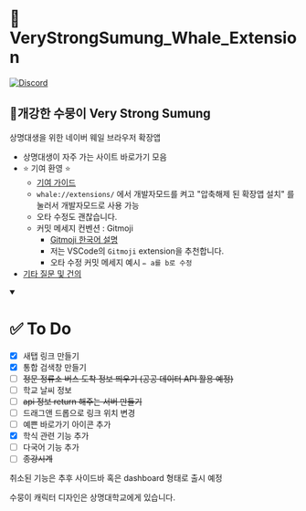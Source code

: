# 🐳 VeryStrongSumung_Whale_Extension

<a href="https://discord.gg/6QTFg23ERx"><img alt="Discord" src ="https://img.shields.io/badge/Discord-5865F2.svg?&style=for-the-badge&logo=Python&logoColor=white"/></a>

## **💪개강한 수뭉이 Very Strong Sumung**

상명대생을 위한 네이버 웨일 브라우저 확장앱

- 상명대생이 자주 가는 사이트 바로가기 모음
- ⭐ 기여 환영 ⭐
  - [기여 가이드](https://velog.io/@ppp3195/%EC%98%A4%ED%94%88%EC%86%8C%EC%8A%A4-%EC%9E%85%EB%AC%B8%EC%9D%84-%EC%9C%84%ED%95%9C-%EC%95%84%EC%A3%BC-%EA%B5%AC%EC%B2%B4%EC%A0%81%EC%9D%B8-%EA%B0%80%EC%9D%B4%EB%93%9C)
  - `whale://extensions/` 에서 개발자모드를 켜고 "압축해제 된 확장앱 설치" 를 눌러서 개발자모드로 사용 가능
  - 오타 수정도 괜찮습니다.
  - 커밋 메세지 컨벤션 : Gitmoji
    - [Gitmoji 한국어 설명](https://inpa.tistory.com/entry/GIT-%E2%9A%A1%EF%B8%8F-Gitmoji-%EC%82%AC%EC%9A%A9%EB%B2%95-Gitmoji-cli)
    - 저는 VSCode의 `Gitmoji` extension을 추천합니다.
    - 오타 수정 커밋 메세지 예시 `✏️ a를 b로 수정`
- [기타 질문 및 건의](https://github.com/HiBixby/VeryStrongSumung_Whale_Extention/discussions)

<details open>
   <summary><h1>✅ To Do</h1></summary>
   
   <div markdown="1">
      
   - [x] 새탭 링크 만들기
   - [x] 통합 검색창 만들기
   - [ ] ~~정문 정류소 버스 도착 정보 띄우기 (공공 데이터 API 활용 예정)~~
   - [ ] 학교 날씨 정보
   - [ ] ~~api 정보 return 해주는 서버 만들기~~
   - [ ] 드래그앤 드롭으로 링크 위치 변경
   - [ ] 예쁜 바로가기 아이콘 추가
   - [x] 학식 관련 기능 추가
   - [ ] 다국어 기능 추가
   - [ ] ~~종강시계~~

   </div>
</details>

취소된 기능은 추후 사이드바 혹은 dashboard 형태로 출시 예정

수뭉이 캐릭터 디자인은 상명대학교에게 있습니다.

   <!-- Gitmoji 📝 Update README.md -->
